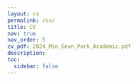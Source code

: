 ```yaml
---
layout: cv
permalink: /cv/
title: CV
nav: true
nav_order: 5
cv_pdf: 2024_Min_Geun_Park_Academic.pdf
description:
toc:
  sidebar: false
---
```

